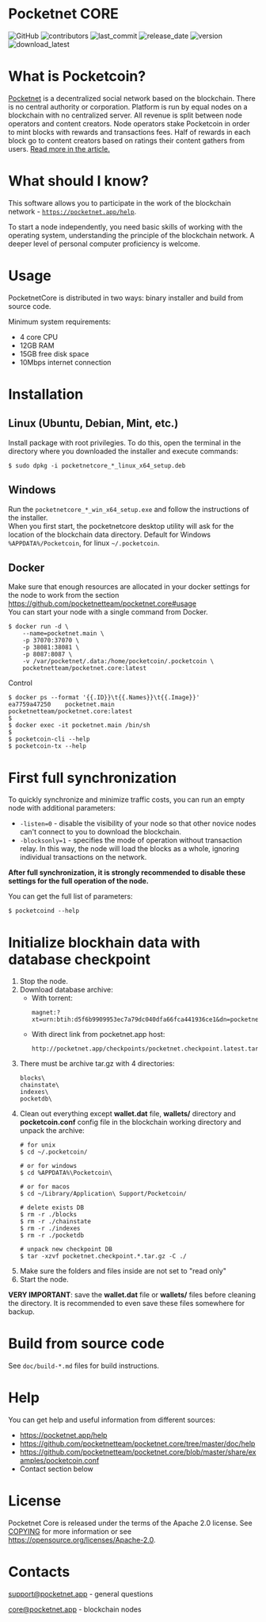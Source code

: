 
# Pocketnet CORE
![GitHub](https://img.shields.io/github/license/pocketnetteam/pocketnet.api)
![contributors](https://img.shields.io/github/contributors/pocketnetteam/pocketnet.core)
![last_commit](https://img.shields.io/github/last-commit/pocketnetteam/pocketnet.core)
![release_date](https://img.shields.io/github/release-date/pocketnetteam/pocketnet.core)
![version](https://img.shields.io/github/v/release/pocketnetteam/pocketnet.core)
![download_latest](https://img.shields.io/github/downloads/pocketnetteam/pocketnet.core/latest/total)

# What is Pocketcoin?

[Pocketnet](https://pocketnet.app/about) is a decentralized social network based on the blockchain.
There is no central authority or corporation. Platform is run by equal
nodes on a blockchain with no centralized server. All revenue is split
between node operators and content creators. Node operators stake Pocketcoin
in order to mint blocks with rewards and transactions fees. Half of rewards
in each block go to content creators based on ratings their content gathers
from users. [Read more in the article.](https://pocketnet.app/docs/Pocketnet%20Whitepaper%20Draft%20v2.pdf)

# What should I know?
This software allows you to participate in the work of the blockchain network - [`https://pocketnet.app/help`](https://pocketnet.app/help?page=faq).

To start a node independently, you need basic skills of working with the operating system, understanding the principle of the blockchain network. A deeper level of personal computer proficiency is welcome.

# Usage
PocketnetCore is distributed in two ways: binary installer and build from source code.

Minimum system requirements:
- 4 core CPU
- 12GB RAM
- 15GB free disk space
- 10Mbps internet connection


# Installation
## Linux (Ubuntu, Debian, Mint, etc.)
Install package with root privilegies. To do this, open the terminal in the directory where you downloaded the installer and execute commands:
```shell
$ sudo dpkg -i pocketnetcore_*_linux_x64_setup.deb
```
## Windows
Run the `pocketnetcore_*_win_x64_setup.exe` and follow the instructions of the installer.\
When you first start, the pocketnetcore desktop utility will ask for the location of the blockchain data directory. Default for Windows `%APPDATA%/Pocketcoin`, for linux `~/.pocketcoin`.

## Docker
Make sure that enough resources are allocated in your docker settings for the node to work from the section https://github.com/pocketnetteam/pocketnet.core#usage \
You can start your node with a single command from Docker.
```shell
$ docker run -d \
    --name=pocketnet.main \
    -p 37070:37070 \
    -p 38081:38081 \
    -p 8087:8087 \
    -v /var/pocketnet/.data:/home/pocketcoin/.pocketcoin \
    pocketnetteam/pocketnet.core:latest
```
Control
```shell
$ docker ps --format '{{.ID}}\t{{.Names}}\t{{.Image}}'
ea7759a47250    pocketnet.main      pocketnetteam/pocketnet.core:latest
$
$ docker exec -it pocketnet.main /bin/sh
$
$ pocketcoin-cli --help
$ pocketcoin-tx --help
```

# First full synchronization
To quickly synchronize and minimize traffic costs, you can run an empty node with additional parameters:
- `-listen=0` - disable the visibility of your node so that other novice nodes can't connect to you to download the blockchain.
- `-blocksonly=1` - specifies the mode of operation without transaction relay. In this way, the node will load the blocks as a whole, ignoring individual transactions on the network.

**After full synchronization, it is strongly recommended to disable these settings for the full operation of the node.**

You can get the full list of parameters:
```shell
$ pocketcoind --help
```

# Initialize blockhain data with database checkpoint
1. Stop the node.
2. Download database archive:
    * With torrent:
        ```
        magnet:?xt=urn:btih:d5f6b9909953ec7a79dc040dfa66fca441936ce1&dn=pocketnet.checkpoint.1202763.tar.gz&tr=udp%3a%2f%2ftracker.openbittorrent.com%3a80%2fannounce
        ```
    * With direct link from pocketnet.app host:
        ```
        http://pocketnet.app/checkpoints/pocketnet.checkpoint.latest.tar.gz
        ```
4. There must be archive tar.gz with 4 directories:
    ```shell
    blocks\
    chainstate\
    indexes\
    pocketdb\
    ```
4. Clean out everything except **wallet.dat** file, **wallets/** directory and **pocketcoin.conf** config file in the blockchain working directory and unpack the archive:
    ```shell
    # for unix
    $ cd ~/.pocketcoin/
     
    # or for windows
    $ cd %APPDATA%\Pocketcoin\
    
    # or for macos
    $ cd ~/Library/Application\ Support/Pocketcoin/
     
    # delete exists DB
    $ rm -r ./blocks
    $ rm -r ./chainstate
    $ rm -r ./indexes
    $ rm -r ./pocketdb
    
    # unpack new checkpoint DB
    $ tar -xzvf pocketnet.checkpoint.*.tar.gz -C ./
    ```
5. Make sure the folders and files inside are not set to "read only"
6. Start the node.

**VERY IMPORTANT**: save the **wallet.dat** file or **wallets/** files before cleaning the directory. It is recommended to even save these files somewhere for backup. 


# Build from source code
See `doc/build-*.md` files for build instructions.


# Help
You can get help and useful information from different sources:
- https://pocketnet.app/help
- https://github.com/pocketnetteam/pocketnet.core/tree/master/doc/help
- https://github.com/pocketnetteam/pocketnet.core/blob/master/share/examples/pocketcoin.conf
- Contact section below

# License
Pocketnet Core is released under the terms of the Apache 2.0 license. See [COPYING](COPYING) for more
information or see https://opensource.org/licenses/Apache-2.0.

# Contacts
support@pocketnet.app - general questions

core@pocketnet.app - blockchain nodes

